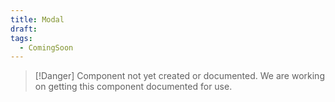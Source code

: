 ```yaml
---
title: Modal
draft: 
tags:
  - ComingSoon
---
```

> [!Danger] Component not yet created or documented.
> We are working on getting this component documented for use.

